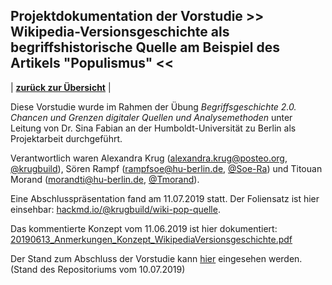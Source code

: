 ## Projektdokumentation der Vorstudie >> Wikipedia-Versionsgeschichte als begriffshistorische Quelle am Beispiel des Artikels "Populismus" <<

| [**zurück zur Übersicht**](../README.md) |

Diese Vorstudie wurde im Rahmen der Übung *Begriffsgeschichte 2.0. Chancen und Grenzen digitaler Quellen und Analysemethoden* unter Leitung von Dr. Sina Fabian an der Humboldt-Universität zu Berlin als Projektarbeit durchgeführt.

Verantwortlich waren Alexandra Krug (alexandra.krug@posteo.org, [@krugbuild](https://github.com/krugbuild)), Sören Rampf (rampfsoe@hu-berlin.de, [@Soe-Ra](https://github.com/Soe-Ra)) und Titouan Morand (morandti@hu-berlin.de, [@Tmorand](https://github.com/Tmorand)).

Eine Abschlusspräsentation fand am 11.07.2019 statt. Der Foliensatz ist hier einsehbar: [hackmd.io/@krugbuild/wiki-pop-quelle](https://hackmd.io/@krugbuild/wiki-pop-quelle).

Das kommentierte Konzept vom 11.06.2019 ist hier dokumentiert: [20190613_Anmerkungen_Konzept_WikipediaVersionsgeschichte.pdf](./20190613_Anmerkungen_Konzept_WikipediaVersionsgeschichte.pdf)

Der Stand zum Abschluss der Vorstudie kann [hier](https://github.com/krugbuild/crowds-sources-manipulation/tree/812aa8787071979ee0fb290026780aabd84caa3c) eingesehen werden. (Stand des Repositoriums vom 10.07.2019)

